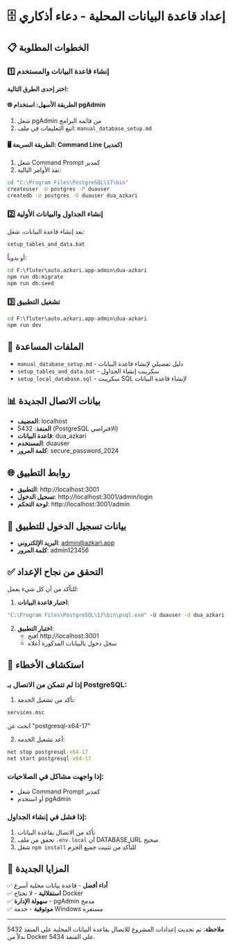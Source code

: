# 🗄️ إعداد قاعدة البيانات المحلية - دعاء أذكاري

## 📋 الخطوات المطلوبة

### 1️⃣ إنشاء قاعدة البيانات والمستخدم

**اختر إحدى الطرق التالية:**

#### 🌐 الطريقة الأسهل: استخدام pgAdmin
1. شغل pgAdmin من قائمة البرامج
2. اتبع التعليمات في ملف: `manual_database_setup.md`

#### 🖥️ الطريقة السريعة: Command Line (كمدير)
1. شغل Command Prompt كمدير
2. نفذ الأوامر التالية:
```cmd
cd "C:\Program Files\PostgreSQL\17\bin"
createuser -U postgres -P duauser
createdb -U postgres -O duauser dua_azkari
```

### 2️⃣ إنشاء الجداول والبيانات الأولية

بعد إنشاء قاعدة البيانات، شغل:
```cmd
setup_tables_and_data.bat
```

أو يدوياً:
```cmd
cd F:\fluter\auto.azkari.app-admin\dua-azkari
npm run db:migrate
npm run db:seed
```

### 3️⃣ تشغيل التطبيق

```cmd
cd F:\fluter\auto.azkari.app-admin\dua-azkari
npm run dev
```

## 🔧 الملفات المساعدة

- `manual_database_setup.md` - دليل تفصيلي لإنشاء قاعدة البيانات
- `setup_tables_and_data.bat` - سكريبت إنشاء الجداول
- `setup_local_database.sql` - سكريبت SQL لإنشاء قاعدة البيانات

## 📊 بيانات الاتصال الجديدة

- **المضيف**: localhost
- **المنفذ**: 5432 (PostgreSQL الافتراضي)
- **قاعدة البيانات**: dua_azkari
- **المستخدم**: duauser
- **كلمة المرور**: secure_password_2024

## 🌐 روابط التطبيق

- **التطبيق**: http://localhost:3001
- **تسجيل الدخول**: http://localhost:3001/admin/login
- **لوحة التحكم**: http://localhost:3001/admin

## 🔐 بيانات تسجيل الدخول للتطبيق

- **البريد الإلكتروني**: admin@azkari.app
- **كلمة المرور**: admin123456

## ✅ التحقق من نجاح الإعداد

للتأكد من أن كل شيء يعمل:

1. **اختبار قاعدة البيانات**:
```cmd
"C:\Program Files\PostgreSQL\17\bin\psql.exe" -U duauser -d dua_azkari -h localhost -c "SELECT COUNT(*) FROM users;"
```

2. **اختبار التطبيق**:
   - افتح http://localhost:3001
   - سجل دخول بالبيانات المذكورة أعلاه

## 🚨 استكشاف الأخطاء

### إذا لم تتمكن من الاتصال بـ PostgreSQL:
1. تأكد من تشغيل الخدمة:
```cmd
services.msc
```
ابحث عن "postgresql-x64-17"

2. أعد تشغيل الخدمة:
```cmd
net stop postgresql-x64-17
net start postgresql-x64-17
```

### إذا واجهت مشاكل في الصلاحيات:
- شغل Command Prompt كمدير
- أو استخدم pgAdmin

### إذا فشل في إنشاء الجداول:
1. تأكد من الاتصال بقاعدة البيانات
2. تحقق من ملف `.env.local` أن DATABASE_URL صحيح
3. شغل `npm install` للتأكد من تثبيت جميع الحزم

## 🎯 المزايا الجديدة

✅ **أداء أفضل** - قاعدة بيانات محلية أسرع  
✅ **استقلالية** - لا تحتاج Docker  
✅ **سهولة الإدارة** - pgAdmin مدمج  
✅ **موثوقية** - خدمة Windows مستقرة  

---

**ملاحظة**: تم تحديث إعدادات المشروع للاتصال بقاعدة البيانات المحلية على المنفذ 5432 بدلاً من Docker على المنفذ 5434.
